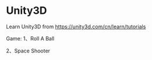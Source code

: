 # Unity3D
Learn Unity3D from https://unity3d.com/cn/learn/tutorials

Game:
1、Roll A Ball

2、Space Shooter
